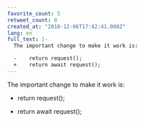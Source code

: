 ```yaml
---
favorite_count: 5
retweet_count: 0
created_at: "2018-12-06T17:42:41.000Z"
lang: en
full_text: |-
  The important change to make it work is:

  -    return request();
  +    return await request();
---
```


The important change to make it work is:

- return request();

* return await request();

